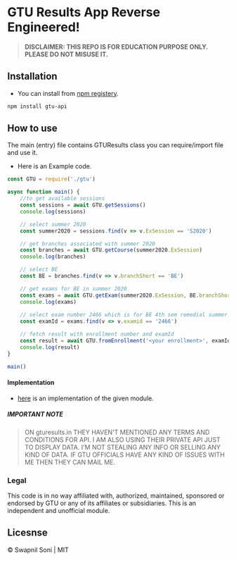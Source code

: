 # GTU Results App Reverse Engineered!

> **DISCLAIMER: THIS REPO IS FOR EDUCATION PURPOSE ONLY. PLEASE DO NOT MISUSE IT.**

## Installation

- You can install from [npm registery](https://npmjs.com/).

```sh
npm install gtu-api
```

## How to use

The main (entry) file contains GTUResults class you can require/import file and use it.

- Here is an Example code.
```js
const GTU = require('./gtu')

async function main() {
    //to get available sessions
    const sessions = await GTU.getSessions()
    console.log(sessions)

    // select summer 2020
    const summer2020 = sessions.find(v => v.ExSession == 'S2020')

    // get branches associated with summer 2020
    const branches = await GTU.getCourse(summer2020.ExSession)
    console.log(branches)

    // select BE
    const BE = branches.find(v => v.branchShort == 'BE')

    // get exams for BE in summer 2020
    const exams = await GTU.getExam(summer2020.ExSession, BE.branchShort)
    console.log(exams)
    
    // select exam number 2466 which is for BE 4th sem remedial summer 2020
    const examId = exams.find(v => v.examid == '2466')

    // fetch result with enrollment number and examId
    const result = await GTU.fromEnrollment('<your enrollment>', examId.examid)
    console.log(result)
}

main()
```

#### Implementation
- [here](https://gturesults.net) is an implementation of the given module.

##### IMPORTANT NOTE
> ON gturesults.in THEY HAVEN'T MENTIONED ANY TERMS AND CONDITIONS FOR API. I AM ALSO USING THEIR PRIVATE API JUST TO DISPLAY DATA. I'M NOT STEALING ANY INFO OR SELLING ANY KIND OF DATA. IF GTU OFFICIALS HAVE ANY KIND OF ISSUES WITH ME THEN THEY CAN MAIL ME.

### Legal
This code is in no way affiliated with, authorized, maintained, sponsored or endorsed by GTU or any of its affiliates or subsidiaries. This is an independent and unofficial module.

## Licesnse
&copy; Swapnil Soni | MIT
